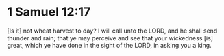 # 1 Samuel 12:17

[Is it] not wheat harvest to day? I will call unto the LORD, and he shall send thunder and rain; that ye may perceive and see that your wickedness [is] great, which ye have done in the sight of the LORD, in asking you a king.
